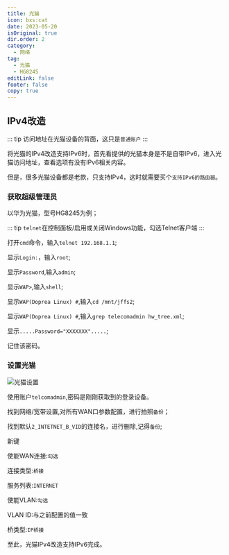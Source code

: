 ```yaml
---
title: 光猫
icon: bxs:cat
date: 2023-05-20
isOriginal: true
dir.order: 2
category:
  - 网络
tag:
  - 光猫
  - HG8245
editLink: false
footer: false
copy: true
---
```


## IPv4改造

::: tip
访问地址在光猫设备的背面，这只是`普通账户`
:::

将光猫的IPv4改造支持IPv6时，首先看提供的光猫本身是不是自带IPv6，进入光猫访问地址，查看选项有没有IPv6相关内容。

但是，很多光猫设备都是老款，只支持IPv4，这时就需要买个`支持IPv6的路由器`。

### 获取超级管理员

以华为光猫，型号HG8245为例；

::: tip
`telnet`在控制面板/启用或关闭Windows功能，勾选Telnet客户端
:::

打开`cmd`命令，输入`telnet 192.168.1.1`;

显示`Login:`，输入`root`;

显示`Password`,输入`admin`;

显示`WAP>`,输入`shell`;

显示`WAP(Doprea Linux) #`,输入`cd /mnt/jffs2`;

显示`WAP(Doprea Linux) #`,输入`grep telecomadmin hw_tree.xml`;

显示`.....Password="XXXXXXX".....`;

记住该密码。

### 设置光猫

![光猫设置](https://nas.ilyl.life:8092/wan.jpg)

使用账户`telcomadmin`,密码是刚刚获取到的登录设备。

找到网络/宽带设置,对所有WAN口参数配置，进行拍照`备份`；

找到默认`2_INTETNET_B_VID`的连接名，进行删除,记得`备份`;

新键

使能WAN连接:`勾选`

连接类型:`桥接`

服务列表:`INTERNET`

使能VLAN:`勾选`

VLAN ID:与之前配置的值一致

桥类型:`IP桥接`

至此，光猫IPv4改造支持IPv6完成。
